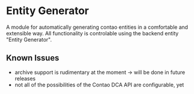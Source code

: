 # Entity Generator

A module for automatically generating contao entities in a comfortable and extensible way.
All functionality is controlable using the backend entity "Entity Generator".

## Known Issues
- archive support is rudimentary at the moment -> will be done in future releases
- not all of the possibilities of the Contao DCA API are configurable, yet